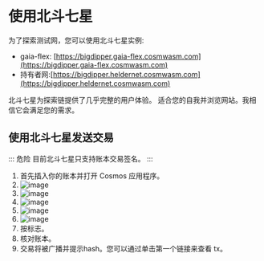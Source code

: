 # 使用北斗七星

为了探索测试网，您可以使用北斗七星实例:
- gaia-flex: [https://bigdipper.gaia-flex.cosmwasm.com](https://bigdipper.gaia-flex.cosmwasm.com)
- 持有者网:[https://bigdipper.heldernet.cosmwasm.com](https://bigdipper.heldernet.cosmwasm.com)

北斗七星为探索链提供了几乎完整的用户体验。
适合您的自我并浏览网站。我相信它会满足您的需求。

## 使用北斗七星发送交易

::: 危险
目前北斗七星只支持账本交易签名。
:::

1. 首先插入你的账本并打开 Cosmos 应用程序。
2. ![image](../.vuepress/public/assets/big-dipper-login.png)
3. ![image](../.vuepress/public/assets/big-dipper-login-popup.png)
4. ![image](../.vuepress/public/assets/big-dipper-go-to-acc.png)
5. ![image](../.vuepress/public/assets/big-dipper-acc-tx.png)
6. ![image](../.vuepress/public/assets/big-dipper-transfer.png)
7. 按标志。
8. 核对账本。
9. 交易将被广播并提示hash。您可以通过单击第一个链接来查看 tx。
